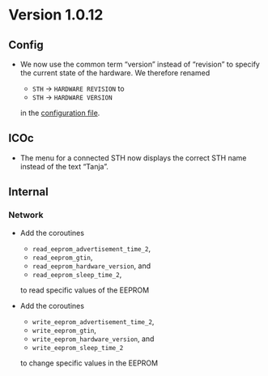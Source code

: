 # Version 1.0.12

## Config

- We now use the common term “version” instead of “revision” to specify the current state of the hardware. We therefore renamed

  - `STH` → `HARDWARE REVISION` to
  - `STH` → `HARDWARE VERSION`

  in the [configuration file](../../mytoolit/config/config.yaml).

## ICOc

- The menu for a connected STH now displays the correct STH name instead of the text “Tanja”.

## Internal

### Network

- Add the coroutines

  - `read_eeprom_advertisement_time_2`,
  - `read_eeprom_gtin`,
  - `read_eeprom_hardware_version`, and
  - `read_eeprom_sleep_time_2`,

  to read specific values of the EEPROM

- Add the coroutines

  - `write_eeprom_advertisement_time_2`,
  - `write_eeprom_gtin`,
  - `write_eeprom_hardware_version`, and
  - `write_eeprom_sleep_time_2`

  to change specific values in the EEPROM
